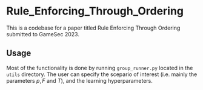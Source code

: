 # Rule_Enforcing_Through_Ordering

This is a codebase for a paper titled Rule Enforcing Through Ordering submitted to GameSec 2023.

## Usage

Most of the functionality is done by running `group_runner.py` located in the `utils` directory. 
The user can specify the scepario of interest (i.e. mainly the parameters $p, F$ and $T$), and the learning hyperparameters.
